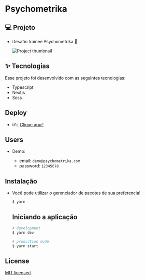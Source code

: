 # Psychometrika

<h2>💻 Projeto</h2>

  - Desafio trainee Psychometrika :rocket:

    ![Project thumbnail](https://user-images.githubusercontent.com/63478331/127784585-a282f1fb-1909-4733-9def-04b88f57a820.png)
  

<h2>✨ Tecnologias</h2>
<p>Esse projeto foi desenvolvido com as seguintes tecnologias:</p>

   - Typescript
   - Nextjs
   - Scss

## Deploy
- `URL`
    <a href="https://psychometrika.vercel.app/">Clique aqui!</a>

## Users 
- Demo: 
     
    - email: `demo@psychometrika.com`
    - password: `12345678`


## Instalação

- Você pode utilizar o gerenciador de pacotes de sua preferencia!

    ```bash
    $ yarn
    ```

    ## Iniciando a aplicação

    ```bash
    # development
    $ yarn dev

    # production mode
    $ yarn start


## License

[MIT licensed](LICENSE).